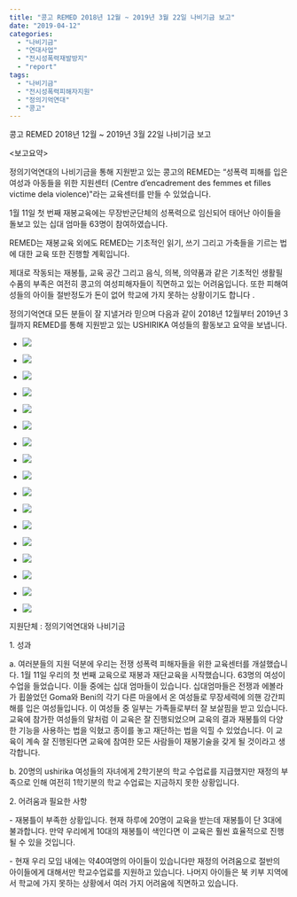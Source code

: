 ```yaml
---
title: "콩고 REMED 2018년 12월 ~ 2019년 3월 22일 나비기금 보고"
date: "2019-04-12"
categories: 
  - "나비기금"
  - "연대사업"
  - "전시성폭력재발방지"
  - "report"
tags: 
  - "나비기금"
  - "전시성폭력피해자지원"
  - "정의기억연대"
  - "콩고"
---
```


콩고 REMED 2018년 12월 ~ 2019년 3월 22일 나비기금 보고

<보고요약>

정의기억연대의 나비기금을 통해 지원받고 있는 콩고의 REMED는 “성폭력 피해를 입은 여성과 아동들을 위한 지원센터 (Centre d’encadrement des femmes et filles victime dela violence)"라는 교육센터를 만들 수 있었습니다.

1월 11일 첫 번째 재봉교육에는 무장반군단체의 성폭력으로 임신되어 태어난 아이들을 돌보고 있는 십대 엄마들 63명이 참여하였습니다.

REMED는 재봉교육 외에도 REMED는 기초적인 읽기, 쓰기 그리고 가축들을 기르는 법에 대한 교육 또한 진행할 계획입니다.

제대로 작동되는 재봉틀, 교육 공간 그리고 음식, 의복, 의약품과 같은 기초적인 생활필수품의 부족은 여전히 콩고의 여성피해자들이 직면하고 있는 어려움입니다. 또한 피해여성들의 아이들 절반정도가 돈이 없어 학교에 가지 못하는 상황이기도 합니다 .

정의기억연대 모든 분들이 잘 지낼거라 믿으며 다음과 같이 2018년 12월부터 2019년 3월까지 REMED를 통해 지원받고 있는 USHIRIKA 여성들의 활동보고 요약을 보냅니다.

- ![](https://r2.womenandwar.net/2019/04/그림8.jpg)
    
- ![](https://r2.womenandwar.net/2019/04/그림6.jpg)
    
- ![](https://r2.womenandwar.net/2019/04/그림7.jpg)
    
- ![](https://r2.womenandwar.net/2019/04/그림5.jpg)
    
- ![](https://r2.womenandwar.net/2019/04/그림4.jpg)
    
- ![](https://r2.womenandwar.net/2019/04/그림3-1.jpg)
    
- ![](https://r2.womenandwar.net/2019/04/그림1-1.jpg)
    
- ![](https://r2.womenandwar.net/2019/04/그림2-1.jpg)
    
- ![](https://r2.womenandwar.net/2019/04/그림22.jpg)
    
- ![](https://r2.womenandwar.net/2019/04/그림21.jpg)
    
- ![](https://r2.womenandwar.net/2019/04/그림19.jpg)
    
- ![](https://r2.womenandwar.net/2019/04/그림17.jpg)
    
- ![](https://r2.womenandwar.net/2019/04/그림16.jpg)
    
- ![](https://r2.womenandwar.net/2019/04/그림10.jpg)
    
- ![](https://r2.womenandwar.net/2019/04/그림3.jpg)
    
- ![](https://r2.womenandwar.net/2019/04/그림2.jpg)
    
- ![](https://r2.womenandwar.net/2019/04/그림1-1024x454.jpg)
    

지원단체 : 정의기억연대와 나비기금

1\. 성과

a. 여러분들의 지원 덕분에 우리는 전쟁 성폭력 피해자들을 위한 교육센터를 개설했습니다. 1월 11일 우리의 첫 번째 교육으로 재봉과 재단교육을 시작했습니다. 63명의 여성이 수업을 들었습니다. 이들 중에는 십대 엄마들이 있습니다. 십대엄마들은 전쟁과 에볼라가 휩쓸었던 Goma와 Beni의 각기 다른 마을에서 온 여성들로 무장세력에 의핸 강간피해를 입은 여성들입니다. 이 여성들 중 일부는 가족들로부터 잘 보살핌을 받고 있습니다. 교육에 참가한 여성들의 말처럼 이 교육은 잘 진행되었으며 교육의 결과 재봉틀의 다양한 기능을 사용하는 법을 익혔고 종이를 놓고 재단하는 법을 익힐 수 있었습니다. 이 교육이 계속 잘 진행된다면 교육에 참여한 모든 사람들이 재봉기술을 갖게 될 것이라고 생각합니다.

b. 20명의 ushirika 여성들의 자녀에게 2학기분의 학교 수업료를 지급했지만 재정의 부족으로 인해 여전히 1학기분의 학교 수업료는 지금하지 못한 상황입니다.

2\. 어려움과 필요한 사항

\- 재봉틀이 부족한 상황입니다. 현재 하루에 20명이 교육을 받는데 재봉틀이 단 3대에 불과합니다. 만약 우리에게 10대의 재봉틀이 색인다면 이 교육은 훨씬 효율적으로 진행될 수 있을 것입니다.

\- 현재 우리 모임 내에는 약40여명의 아이들이 있습니다만 재정의 어려움으로 절반의 아이들에게 대해서만 학교수업료를 지원하고 있습니다. 나머지 아이들은 북 키부 지역에서 학교에 가지 못하는 상황에서 여러 가지 어려움에 직면하고 있습니다.

